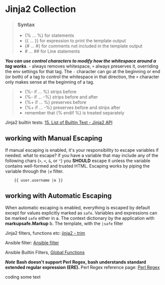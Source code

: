 
# Jinja2 Collection

> ### Syntax
> - {% ... %} for statements
> - {{ ... }} for expression to print the template output
> - {# ... #} for comments not included in the template output
> - \# ... ## for Line statements

***You can use control characters to modify how the whitespace around a tag works***. - always removes whitespace, `+` always preserves it,
overriding the env settings for that tag. The `-` character can go at the beginning or end (or both) of a tag to control the whitespace in
that direction, the `+` character only makes sense at the beginning of a tag.

> - {%- if ... %} strips before
> - {%- if ... -%} strips before and after
> - {%+ if ... %} preserves before
> - {%+ if ... -%} preserves before and strips after
> - remember that {% endif %} is treated separately

Jinja2 builtin tests: [15. List of Builtin Test - Jinja2 API](https://tedboy.github.io/jinja2/templ15.html "builtin Tests")

## working with Manual Escaping
If manual escaping is enabled, it's your responsibility to escape variables if needed. what to escape? 
if you have a variable that may include any of the following chars (`>`, `<`, `&`, or `"`) you **SHOULD** escape it unless the variable contains well-formed and trusted HTML. Escaping works by piping the variable through the `|e` filter.

```
    {{ user.username |e }}
```

## working with Automatic Escaping
When automatic escaping is enabled, everything is escaped by default except for values explicitly marked as `safe`. Variables and expressions can be marked `safe` either in
a. The context dictionary by the application with **markupsafe.Markup**
b. The template, with the `|safe` filter

Jinja2 filters, functions etc: [jinja2 - trim](https://jinja.palletsprojects.com/en/2.11.x/templates/#trim "trim function")

Ansible filter: [Ansible filter](https://docs.ansible.com/ansible/latest/playbook_guide/playbooks_filters.html "Ansible Filters")

Ansible Builtin Filters, [Global Functions](https://tedboy.github.io/jinja2/templ16.html "Global Functions")

***Note***
**Bash doesn't support Perl Regex, bash understands standard extended regular expression (ERE).**
Perl Regex reference page: [Perl Regex](https://www.pcre.org/original/doc/html/pcresyntax.html#TOC1 "Perl Regex")

coding some text
